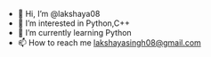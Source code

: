 - 👋 Hi, I’m @lakshaya08
- 👀 I’m interested in Python,C++
- 🌱 I’m currently learning Python
- 📫 How to reach me lakshayasingh08@gmail.com
